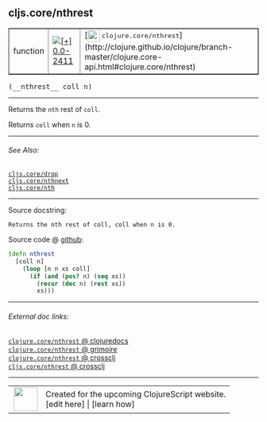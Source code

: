 ## cljs.core/nthrest



 <table border="1">
<tr>
<td>function</td>
<td><a href="https://github.com/cljsinfo/cljs-api-docs/tree/0.0-2411"><img valign="middle" alt="[+] 0.0-2411" title="Added in 0.0-2411" src="https://img.shields.io/badge/+-0.0--2411-lightgrey.svg"></a> </td>
<td>
[<img height="24px" valign="middle" src="http://i.imgur.com/1GjPKvB.png"> <samp>clojure.core/nthrest</samp>](http://clojure.github.io/clojure/branch-master/clojure.core-api.html#clojure.core/nthrest)
</td>
</tr>
</table>


 <samp>
(__nthrest__ coll n)<br>
</samp>

---

Returns the `nth` rest of `coll`.

Returns `coll` when `n` is 0.

---


###### See Also:

[`cljs.core/drop`](cljs.core_drop.md)<br>
[`cljs.core/nthnext`](cljs.core_nthnext.md)<br>
[`cljs.core/nth`](cljs.core_nth.md)<br>

---


Source docstring:

```
Returns the nth rest of coll, coll when n is 0.
```


Source code @ [github](https://github.com/clojure/clojurescript/blob/r3058/src/cljs/cljs/core.cljs#L1358-L1364):

```clj
(defn nthrest
  [coll n]
    (loop [n n xs coll]
      (if (and (pos? n) (seq xs))
        (recur (dec n) (rest xs))
        xs)))
```

<!--
Repo - tag - source tree - lines:

 <pre>
clojurescript @ r3058
└── src
    └── cljs
        └── cljs
            └── <ins>[core.cljs:1358-1364](https://github.com/clojure/clojurescript/blob/r3058/src/cljs/cljs/core.cljs#L1358-L1364)</ins>
</pre>

-->

---



###### External doc links:

[`clojure.core/nthrest` @ clojuredocs](http://clojuredocs.org/clojure.core/nthrest)<br>
[`clojure.core/nthrest` @ grimoire](http://conj.io/store/v1/org.clojure/clojure/1.7.0-beta3/clj/clojure.core/nthrest/)<br>
[`clojure.core/nthrest` @ crossclj](http://crossclj.info/fun/clojure.core/nthrest.html)<br>
[`cljs.core/nthrest` @ crossclj](http://crossclj.info/fun/cljs.core.cljs/nthrest.html)<br>

---

 <table>
<tr><td>
<img valign="middle" align="right" width="48px" src="http://i.imgur.com/Hi20huC.png">
</td><td>
Created for the upcoming ClojureScript website.<br>
[edit here] | [learn how]
</td></tr></table>

[edit here]:https://github.com/cljsinfo/cljs-api-docs/blob/master/cljsdoc/cljs.core_nthrest.cljsdoc
[learn how]:https://github.com/cljsinfo/cljs-api-docs/wiki/cljsdoc-files

<!--

This information was too distracting to show to readers, but I'll leave it
commented here since it is helpful to:

- pretty-print the data used to generate this document
- and show how to retrieve that data



The API data for this symbol:

```clj
{:description "Returns the `nth` rest of `coll`.\n\nReturns `coll` when `n` is 0.",
 :ns "cljs.core",
 :name "nthrest",
 :signature ["[coll n]"],
 :history [["+" "0.0-2411"]],
 :type "function",
 :related ["cljs.core/drop" "cljs.core/nthnext" "cljs.core/nth"],
 :full-name-encode "cljs.core_nthrest",
 :source {:code "(defn nthrest\n  [coll n]\n    (loop [n n xs coll]\n      (if (and (pos? n) (seq xs))\n        (recur (dec n) (rest xs))\n        xs)))",
          :title "Source code",
          :repo "clojurescript",
          :tag "r3058",
          :filename "src/cljs/cljs/core.cljs",
          :lines [1358 1364]},
 :full-name "cljs.core/nthrest",
 :clj-symbol "clojure.core/nthrest",
 :docstring "Returns the nth rest of coll, coll when n is 0."}

```

Retrieve the API data for this symbol:

```clj
;; from Clojure REPL
(require '[clojure.edn :as edn])
(-> (slurp "https://raw.githubusercontent.com/cljsinfo/cljs-api-docs/catalog/cljs-api.edn")
    (edn/read-string)
    (get-in [:symbols "cljs.core/nthrest"]))
```

-->
